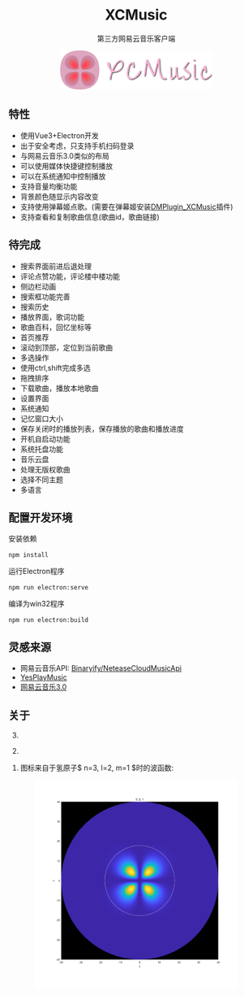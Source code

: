 <h1 align="center"> 
    XCMusic
</h1>
<p align="center">
    第三方网易云音乐客户端
</p>
<div align="center">
	<img src="./src/assets/logo.svg" style="width:300px;">
</div>

## 特性
- 使用Vue3+Electron开发
- 出于安全考虑，只支持手机扫码登录
- 与网易云音乐3.0类似的布局
- 可以使用媒体快捷键控制播放
- 可以在系统通知中控制播放
- 支持音量均衡功能
- 背景颜色随显示内容改变
- 支持使用弹幕姬点歌。(需要在弹幕姬安装[DMPlugin_XCMusic](https://github.com/yiktllw/DMPlugin_XCMusic)插件)
- 支持查看和复制歌曲信息(歌曲id，歌曲链接)

## 待完成
- 搜索界面前进后退处理
- 评论点赞功能，评论楼中楼功能
- 侧边栏动画
- 搜索框功能完善
- 搜索历史
- 播放界面，歌词功能
- 歌曲百科，回忆坐标等
- 首页推荐
- 滚动到顶部，定位到当前歌曲
- 多选操作
- 使用ctrl,shift完成多选
- 拖拽排序
- 下载歌曲，播放本地歌曲
- 设置界面
- 系统通知
- 记忆窗口大小
- 保存关闭时的播放列表，保存播放的歌曲和播放进度
- 开机自启动功能
- 系统托盘功能
- 音乐云盘
- 处理无版权歌曲
- 选择不同主题
- 多语言

## 配置开发环境
安装依赖
```
npm install
```
运行Electron程序
```
npm run electron:serve
```
编译为win32程序
```
npm run electron:build
```

## 灵感来源

- 网易云音乐API: [Binaryify/NeteaseCloudMusicApi](https://github.com/Binaryify/NeteaseCloudMusicApi)
- [YesPlayMusic](https://github.com/qier222/YesPlayMusic)
- [网易云音乐3.0](https://music.163.com)

## 关于
3. 
<div> </div>

2. 
<div> </div>

1. 图标来自于氢原子$ n=3, l=2, m=1 $时的波函数:

<div align="center">
	<img src="./src/assets/Hydrogen_n=3_l=2_m=1.png" style="width:400px;">
</div>